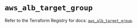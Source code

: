 # `aws_alb_target_group`

Refer to the Terraform Registry for docs: [`aws_alb_target_group`](https://registry.terraform.io/providers/hashicorp/aws/5.99.1/docs/resources/alb_target_group).
